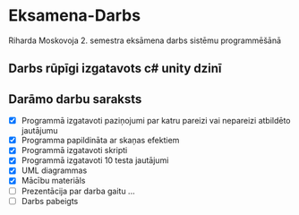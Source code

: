 # Eksamena-Darbs
Riharda Moskovoja 2. semestra eksāmena darbs sistēmu programmēšānā

## Darbs rūpīgi izgatavots c# unity dzinī


## Darāmo darbu saraksts
- [x] Programmā izgatavoti paziņojumi par katru pareizi vai nepareizi atbildēto jautājumu
- [x] Programma papildināta ar skaņas efektiem
- [x] Programmā izgatavoti skripti
- [x] Programmā izgatavoti 10 testa jautājumi
- [x] UML diagrammas
- [x] Mācību materiāls
- [ ] Prezentācija par darba gaitu
...
- [ ] Darbs pabeigts
